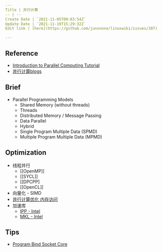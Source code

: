 ```yaml
---
Title | 并行计算
-- | --
Create Date | `2021-11-05T09:03:54Z`
Update Date | `2021-11-19T15:29:32Z`
Edit link | [here](https://github.com/junxnone/linuxwiki/issues/207)

---
```

## Reference

- [Introduction to Parallel Computing Tutorial](https://hpc.llnl.gov/training/tutorials/introduction-parallel-computing-tutorial)
- [并行计算blogs](http://parallel.zhangjikai.com/)

## Brief

- Parallel Programming Models
  - Shared Memory (without threads)
  - Threads
  - Distributed Memory / Message Passing
  - Data Parallel
  - Hybrid
  - Single Program Multiple Data (SPMD)
  - Multiple Program Multiple Data (MPMD)

## Optimization

- 线程并行
  - [[OpenMP]]
  - [[SYCL]]
  - [[DPCPP]
  - [[OpenCL]]
- 向量化 - SIMD
- [并行计算优化 内存访问](/并行计算优化_内存访问)
- 加速库
  - [IPP - Intel](/IPP_Intel)
  - [MKL - Intel](/MKL_Intel)
## Tips
- [Program Bind Socket Core](/Program_Bind_Socket_Core)
